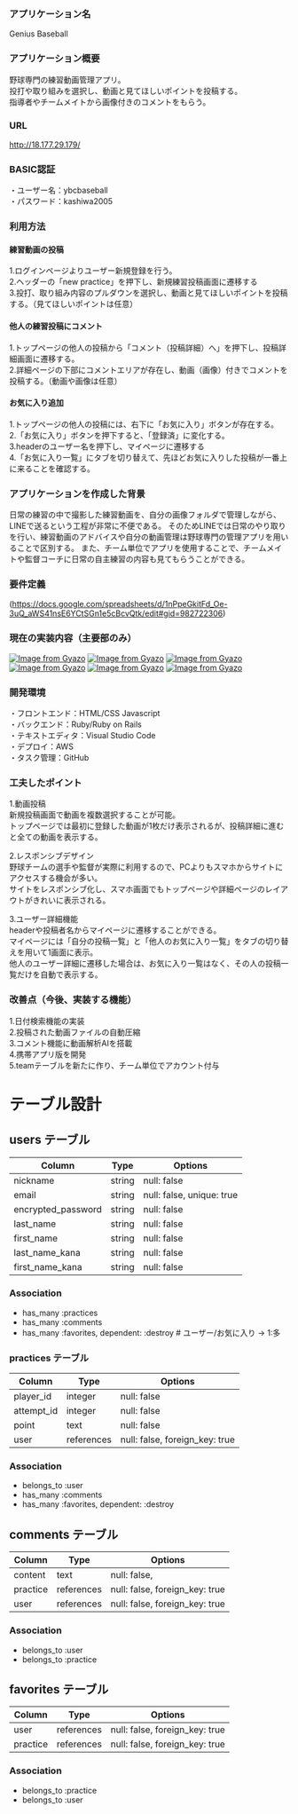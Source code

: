 ### アプリケーション名
Genius Baseball
### アプリケーション概要
野球専門の練習動画管理アプリ。  
投打や取り組みを選択し、動画と見てほしいポイントを投稿する。  
指導者やチームメイトから画像付きのコメントをもらう。  
### URL
  http://18.177.29.179/
### BASIC認証
・ユーザー名：ybcbaseball  
・パスワード：kashiwa2005  
### 利用方法
#### 練習動画の投稿 
1.ログインページよりユーザー新規登録を行う。  
2.ヘッダーの「new practice」を押下し、新規練習投稿画面に遷移する  
3.投打、取り組み内容のプルダウンを選択し、動画と見てほしいポイントを投稿する。（見てほしいポイントは任意）  
#### 他人の練習投稿にコメント
1.トップページの他人の投稿から「コメント（投稿詳細）へ」を押下し、投稿詳細画面に遷移する。  
2.詳細ページの下部にコメントエリアが存在し、動画（画像）付きでコメントを投稿する。（動画や画像は任意）  
#### お気に入り追加
1.トップページの他人の投稿には、右下に「お気に入り」ボタンが存在する。  
2.「お気に入り」ボタンを押下すると、「登録済」に変化する。  
3.headerのユーザー名を押下し、マイページに遷移する  
4.「お気に入り一覧」にタブを切り替えて、先ほどお気に入りした投稿が一番上に来ることを確認する。  
### アプリケーションを作成した背景
日常の練習の中で撮影した練習動画を、自分の画像フォルダで管理しながら、LINEで送るという工程が非常に不便である。
そのためLINEでは日常のやり取りを行い、練習動画のアドバイスや自分の動画管理は野球専門の管理アプリを用いることで区別する。
また、チーム単位でアプリを使用することで、チームメイトや監督コーチに日常の自主練習の内容も見てもらうことができる。
### 要件定義
  (https://docs.google.com/spreadsheets/d/1nPpeGkitFd_Oe-3uQ_aWS41nsE6YCtSGn1e5cBcvQtk/edit#gid=982722306)
### 現在の実装内容（主要部のみ）
[![Image from Gyazo](https://i.gyazo.com/44729187d260774b81224b2c1875bbe2.jpg)](https://gyazo.com/44729187d260774b81224b2c1875bbe2)
[![Image from Gyazo](https://i.gyazo.com/b56faf6feb20393641143a9b091c406d.jpg)](https://gyazo.com/b56faf6feb20393641143a9b091c406d)
[![Image from Gyazo](https://i.gyazo.com/0ab687b2da74ec48c6115e725131add5.jpg)](https://gyazo.com/0ab687b2da74ec48c6115e725131add5)
[![Image from Gyazo](https://i.gyazo.com/a4c20d5f189fe0051f38c27f2d87cb2a.jpg)](https://gyazo.com/a4c20d5f189fe0051f38c27f2d87cb2a)
[![Image from Gyazo](https://i.gyazo.com/d686240c7ac92dc5fd2b192ffb17c169.jpg)](https://gyazo.com/d686240c7ac92dc5fd2b192ffb17c169)
[![Image from Gyazo](https://i.gyazo.com/f51623da25553580a31e90a388ac10a0.jpg)](https://gyazo.com/f51623da25553580a31e90a388ac10a0)
### 開発環境
・フロントエンド：HTML/CSS Javascript  
・バックエンド：Ruby/Ruby on Rails  
・テキストエディタ：Visual Studio Code  
・デプロイ：AWS  
・タスク管理：GitHub  
### 工夫したポイント
1.動画投稿  
新規投稿画面で動画を複数選択することが可能。  
トップページでは最初に登録した動画が1枚だけ表示されるが、投稿詳細に進むと全ての動画を表示する。  
  
2.レスポンシブデザイン  
野球チームの選手や監督が実際に利用するので、PCよりもスマホからサイトにアクセスする機会が多い。  
サイトをレスポンシブ化し、スマホ画面でもトップページや詳細ページのレイアウトがきれいに表示される。  
  
3.ユーザー詳細機能  
headerや投稿者名からマイページに遷移することができる。  
マイページには「自分の投稿一覧」と「他人のお気に入り一覧」をタブの切り替えを用いて1画面に表示。  
他人のユーザー詳細に遷移した場合は、お気に入り一覧はなく、その人の投稿一覧だけを自動で表示する。  
### 改善点（今後、実装する機能）
1.日付検索機能の実装  
2.投稿された動画ファイルの自動圧縮  
3.コメント機能に動画解析AIを搭載  
4.携帯アプリ版を開発  
5.teamテーブルを新たに作り、チーム単位でアカウント付与  

# テーブル設計

## users テーブル

| Column             | Type    | Options                   |
| ------------------ | ------- | ------------------------- |
| nickname           | string  | null: false               |
| email              | string  | null: false, unique: true |
| encrypted_password | string  | null: false               |
| last_name          | string  | null: false               |
| first_name         | string  | null: false               |
| last_name_kana     | string  | null: false               |
| first_name_kana    | string  | null: false               |

### Association

- has_many :practices
- has_many :comments
- has_many :favorites, dependent: :destroy     # ユーザー/お気に入り → 1:多


### practices テーブル

| Column               | Type       | Options                        |
| -------------------- | ---------- | -------------------------------|
| player_id            | integer    | null: false                    |
| attempt_id           | integer    | null: false                    |
| point                | text       | null: false                    |
| user                 | references | null: false, foreign_key: true |

### Association

- belongs_to :user
- has_many   :comments
- has_many   :favorites, dependent: :destroy


## comments テーブル
| Column     | Type       | Options                        |
| ---------- | ---------- | ------------------------------ |
| content    | text       | null: false,                   |
| practice   | references | null: false, foreign_key: true |
| user       | references | null: false, foreign_key: true |

### Association

- belongs_to :user
- belongs_to :practice


## favorites テーブル

| Column          | Type       | Options                        |
| --------------- | ---------- | ------------------------------ |
| user            | references | null: false, foreign_key: true |
| practice        | references | null: false, foreign_key: true |

### Association

- belongs_to :practice
- belongs_to :user